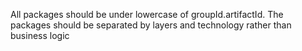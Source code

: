 All packages should be under lowercase of groupId.artifactId.
The packages should be separated by layers and technology rather than business logic
